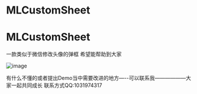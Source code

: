 # MLCustomSheet

# MLCustomSheet

一款类似于微信修改头像的弹框   希望能帮助到大家

  
![image](https://github.com/zhanglizhong1002/MLCustomSheet/blob/master/C177D80B-98DD-4171-B0AE-3A8FDF4F19D2.png)  

有什么不懂的或者提出Demo当中需要改进的地方—--可以联系我——————大家一起共同成长
联系方式QQ:1031974317 
